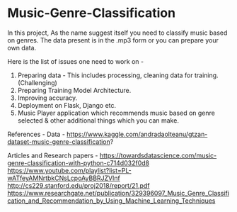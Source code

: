 # Music-Genre-Classification

In this project, As the name suggest itself you need to classify music based on genres.
The data present is in the .mp3 form or you can prepare your own data. 

Here is the list of issues one need to work on - 
1. Preparing data - This includes processing, cleaning data for training. (Challenging)
2. Preparing Training Model Architecture.
3. Improving accuracy. 
4. Deployment on Flask, Django etc.
5. Music Player application which recommends music based on genre selected & other additional things which you can make.
 

References - 
Data - https://www.kaggle.com/andradaolteanu/gtzan-dataset-music-genre-classification?

Articles and Research papers - 
  https://towardsdatascience.com/music-genre-classification-with-python-c714d032f0d8
  https://www.youtube.com/playlist?list=PL-wATfeyAMNrtbkCNsLcpoAyBBRJZVlnf
  http://cs229.stanford.edu/proj2018/report/21.pdf
  https://www.researchgate.net/publication/329396097_Music_Genre_Classification_and_Recommendation_by_Using_Machine_Learning_Techniques

